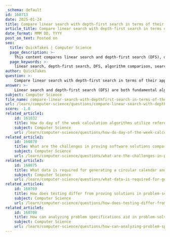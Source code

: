 ```yaml
---
_schema: default
id: 160713
date: 2025-01-24
title: Compare linear search with depth-first search in terms of their application.
article_title: Compare linear search with depth-first search in terms of their application.
date_format: MMM DD, YYYY
post_on_text: Posted on
seo:
  title: QuickTakes | Computer Science
  page_description: >-
    This content compares linear search and depth-first search (DFS), detailing their definitions, applications, complexity, and differences in efficiency and use cases.
  page_keywords: >-
    linear search, depth-first search, DFS, algorithm comparison, search algorithms, applications, unsorted data, graph traversal, tree structure, pathfinding, cycle detection, complexity analysis, efficiency, use cases
author: QuickTakes
question: >-
    Compare linear search with depth-first search in terms of their application.
answer: >-
    Linear search and depth-first search (DFS) are both fundamental algorithms used for searching, but they are applied in different contexts and have distinct characteristics.\n\n### Linear Search\n**Definition**: Linear search is a straightforward algorithm that checks each element in a list sequentially until the desired element is found or the list is exhausted.\n\n**Applications**:\n1. **Unsorted Data**: Linear search is particularly useful for searching through unsorted arrays or lists where no prior organization exists.\n2. **Small Data Sets**: It is efficient for small datasets (typically less than 100 items) where the overhead of more complex algorithms is not justified.\n3. **Real-Time Applications**: In scenarios where immediate results are needed, such as checking the availability of items in a list (e.g., searching for a book in a library catalog or a product in an inventory system).\n4. **Simple Existence Checks**: It can be used to determine if a specific value exists within a list.\n\n**Complexity**: The time complexity of linear search is $O(n)$, where $n$ is the number of elements in the list. This means that in the worst case, it may require checking every element.\n\n### Depth-First Search (DFS)\n**Definition**: Depth-first search is a graph traversal algorithm that explores as far as possible along each branch before backtracking. It can be implemented using recursion or an explicit stack.\n\n**Applications**:\n1. **Graph Traversal**: DFS is primarily used for traversing graphs and trees, visiting each vertex and edge systematically.\n2. **Finding Connected Components**: It can identify all connected components in an undirected graph.\n3. **Cycle Detection**: DFS can be employed to detect cycles in a graph by checking for back edges during traversal.\n4. **Pathfinding**: It is useful in scenarios where all possible paths need to be explored, such as in puzzle solving or game AI.\n5. **Topological Sorting**: DFS can be used to perform topological sorting of a directed acyclic graph (DAG).\n\n**Complexity**: The time complexity of DFS is $O(V + E)$, where $V$ is the number of vertices and $E$ is the number of edges in the graph. This makes it efficient for exploring large and complex structures.\n\n### Comparison\n- **Data Structure**: Linear search is used for linear data structures (like arrays and lists), while DFS is used for hierarchical structures (like trees and graphs).\n- **Efficiency**: Linear search is simple but inefficient for large datasets, whereas DFS is more efficient for traversing complex structures.\n- **Use Cases**: Linear search is best for small, unsorted datasets, while DFS is suited for problems involving connectivity, pathfinding, and structure exploration in graphs.\n\nIn summary, while both algorithms serve the purpose of searching, their applications are tailored to different types of data structures and problem domains. Linear search is ideal for simple, direct searches in small datasets, whereas depth-first search excels in exploring and analyzing complex graph and tree structures.
subject: Computer Science
file_name: compare-linear-search-with-depthfirst-search-in-terms-of-their-application.md
url: /learn/computer-science/questions/compare-linear-search-with-depthfirst-search-in-terms-of-their-application
score: -1.0
related_article1:
    id: 161032
    title: How do day of the week calculation algorithms utilize reference dates?
    subject: Computer Science
    url: /learn/computer-science/questions/how-do-day-of-the-week-calculation-algorithms-utilize-reference-dates
related_article2:
    id: 160870
    title: What are the challenges in proving software solutions compared to testing them?
    subject: Computer Science
    url: /learn/computer-science/questions/what-are-the-challenges-in-proving-software-solutions-compared-to-testing-them
related_article3:
    id: 160875
    title: What data is required for generating a circular calendar and how is abstraction used in calendar algorithms?
    subject: Computer Science
    url: /learn/computer-science/questions/what-data-is-required-for-generating-a-circular-calendar-and-how-is-abstraction-used-in-calendar-algorithms
related_article4:
    id: 160769
    title: How does testing differ from proving solutions in problem-solving?
    subject: Computer Science
    url: /learn/computer-science/questions/how-does-testing-differ-from-proving-solutions-in-problemsolving
related_article5:
    id: 160708
    title: How can analyzing problem specifications aid in problem-solving strategies in software engineering?
    subject: Computer Science
    url: /learn/computer-science/questions/how-can-analyzing-problem-specifications-aid-in-problemsolving-strategies-in-software-engineering
---
```


&nbsp;